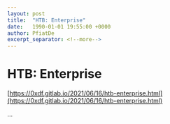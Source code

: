 ```yaml
---
layout: post
title:  "HTB: Enterprise"
date:   1990-01-01 19:55:00 +0000
author: PfiatDe
excerpt_separator: <!--more-->
---
```


# HTB: Enterprise

[https://0xdf.gitlab.io/2021/06/16/htb-enterprise.html](https://0xdf.gitlab.io/2021/06/16/htb-enterprise.html)

...
<!--more-->
